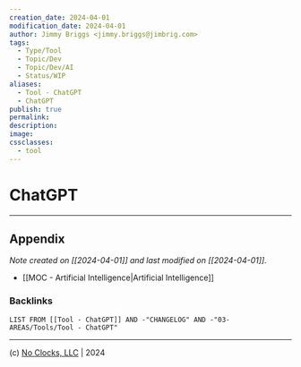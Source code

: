 ```yaml
---
creation_date: 2024-04-01
modification_date: 2024-04-01
author: Jimmy Briggs <jimmy.briggs@jimbrig.com>
tags:
  - Type/Tool
  - Topic/Dev
  - Topic/Dev/AI
  - Status/WIP
aliases:
  - Tool - ChatGPT
  - ChatGPT
publish: true
permalink:
description:
image:
cssclasses:
  - tool
---
```


# ChatGPT

***

## Appendix

*Note created on [[2024-04-01]] and last modified on [[2024-04-01]].*

- [[MOC - Artificial Intelligence|Artificial Intelligence]]

### Backlinks

```dataview
LIST FROM [[Tool - ChatGPT]] AND -"CHANGELOG" AND -"03-AREAS/Tools/Tool - ChatGPT"
```

***

(c) [No Clocks, LLC](https://github.com/noclocks) | 2024